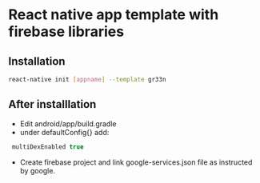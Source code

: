 # React native app template with firebase libraries

## Installation
```bash
react-native init [appname] --template gr33n
```
## After installlation

- Edit android/app/build.gradle
- under defaultConfig{} add:
 ```java
  multiDexEnabled true
   ```
 - Create firebase project and link google-services.json file as instructed by google.
